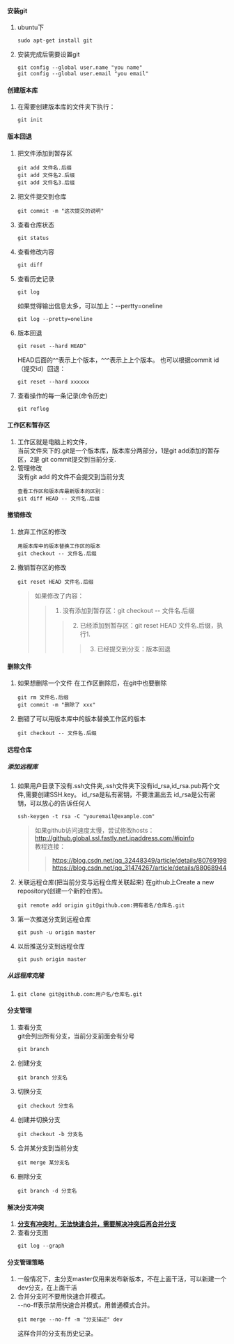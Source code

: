 #### 安装git 
1. ubuntu下
    ```shell
    sudo apt-get install git
    ```
2. 安装完成后需要设置git
    ```shell
    git config --global user.name "you name"
    git config --global user.email "you email"
    ```
#### 创建版本库
1. 在需要创建版本库的文件夹下执行：
    ``` shell
    git init
    ```

#### 版本回退
1. 把文件添加到暂存区
    ```shell
    git add 文件名.后缀
    git add 文件名2.后缀
    git add 文件名3.后缀
    ```
2. 把文件提交到仓库
    ```shell
    git commit -m "这次提交的说明"
    ```
3. 查看仓库状态
    ```shell
    git status
    ```
4. 查看修改内容
    ```shell
    git diff
    ```
5. 查看历史记录
    ```shell
    git log
    ```
    如果觉得输出信息太多，可以加上：--pertty=oneline
    ```shell
    git log --pretty=oneline
    ```
6. 版本回退
    ```shell
    git reset --hard HEAD^
    ```
    HEAD后面的^^表示上个版本，^^^表示上上个版本。
    也可以根据commit id（提交id）回退：
    ```shell
    git reset --hard xxxxxx
7. 查看操作的每一条记录(命令历史)
    ```shell
    git reflog
    ```
#### 工作区和暂存区
1. 工作区就是电脑上的文件，  
    当前文件夹下的.git是一个版本库，版本库分两部分，1是git add添加的暂存区，2是 git commit提交到当前分支.  
2. 管理修改    
    没有git add 的文件不会提交到当前分支
    ```shell
    查看工作区和版本库最新版本的区别：
    git diff HEAD -- 文件名.后缀
    ```
#### 撤销修改
1. 放弃工作区的修改
    ```shell
    用版本库中的版本替换工作区的版本
    git checkout -- 文件名.后缀
    ```  
2. 撤销暂存区的修改
    ```shell
    git reset HEAD 文件名.后缀
    ```
    >如果修改了内容：
    >>1. 没有添加到暂存区：git checkout -- 文件名.后缀 
    >>>2. 已经添加到暂存区：git reset HEAD 文件名.后缀，执行1.
    >>>>3. 已经提交到分支：版本回退
#### 删除文件
1. 如果想删除一个文件
    在工作区删除后，在git中也要删除
    ```shell
    git rm 文件名.后缀
    git commit -m "删除了 xxx"
2. 删错了可以用版本库中的版本替换工作区的版本
    ```shell
    git checkout -- 文件名.后缀
    ```

#### 远程仓库
##### 添加远程库
1. 如果用户目录下没有.ssh文件夹,.ssh文件夹下没有id_rsa,id_rsa.pub两个文件,需要创建SSH.key。
    id_rsa是私有密钥，不要泄漏出去
    id_rsa是公有密钥，可以放心的告诉任何人
    ```shell
    ssh-keygen -t rsa -C "youremail@example.com"
    ```
    >如果github访问速度太慢，尝试修改hosts：  
    http://github.global.ssl.fastly.net.ipaddress.com/#ipinfo  
    教程连接：
    >>https://blog.csdn.net/qq_32448349/article/details/80769198  
    https://blog.csdn.net/qq_31474267/article/details/88068944
2. 关联远程仓库(把当前分支与远程仓库关联起来)
    在github上Create a new repository(创建一个新的仓库)。
    ```shell
    git remote add origin git@github.com:拥有者名/仓库名.git
    ```
3. 第一次推送分支到远程仓库
    ```shell
    git push -u origin master
    ```
4. 以后推送分支到远程仓库
    ```shell
    git push origin master
    ```
##### 从远程库克隆
1. 
    ```shell
    git clone git@github.com:用户名/仓库名.git
    ```

#### 分支管理
1. 查看分支  
    git会列出所有分支，当前分支前面会有分号
    ```shell
    git branch
    ```
2. 创建分支
    ``` shell
    git branch 分支名
    ```
3. 切换分支
    ```shell
    git checkout 分支名
    ```
4. 创建并切换分支
    ```shell
    git checkout -b 分支名
    ```
5. 合并某分支到当前分支
    ```
    git merge 某分支名
    ```
6. 删除分支 
    ``` 
    git branch -d 分支名
    ```

#### 解决分支冲突
1. **<u>分支有冲突时，无法快速合并，需要解决冲突后再合并分支</u>**
2. 查看分支图
    ```shell
    git log --graph
    ```
#### 分支管理策略
1. 一般情况下，主分支master仅用来发布新版本，不在上面干活，可以新建一个dev分支，在上面干活
2. 合并分支时不要用快速合并模式。  
    --no-ff表示禁用快速合并模式，用普通模式合并。  
    ```shell
    git merge --no-ff -m "分支描述" dev
    ```
    这样合并的分支有历史记录。

